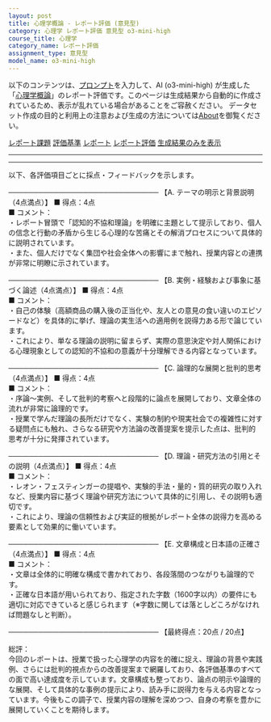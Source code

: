 ```yaml
---
layout: post
title: 心理学概論 - レポート評価 (意見型)
category: 心理学 レポート評価 意見型 o3-mini-high
course_title: 心理学
category_name: レポート評価
assignment_type: 意見型
model_name: o3-mini-high
---
```


以下のコンテンツは、[プロンプト](https://github.com/takedatoshiyuki/synthetic_assignments/tree/main/generated/心理学/o3-mini-high/prompt_レポート評価-意見型.md)を入力して、AI (o3-mini-high) が生成した「[心理学概論](/contents/心理学/)」のレポート評価です。このページは生成結果から自動的に作成されているため、表示が乱れている場合があることをご容赦ください。
データセット作成の目的と利用上の注意および生成の方法については[About](/About)を御覧ください。

[レポート課題](../レポート課題-意見型)
[評価基準](../評価基準-意見型)
[レポート](../レポート-意見型)
[レポート評価](../レポート評価-意見型)
[生成結果のみを表示](https://github.com/takedatoshiyuki/synthetic_assignments/tree/main/generated/心理学/o3-mini-high/レポート評価-意見型.md)
  

***
***
  
以下、各評価項目ごとに採点・フィードバックを示します。

──────────────────────────────
【A. テーマの明示と背景説明（4点満点）】
■ 得点：4点  
■ コメント：  
・レポート冒頭で「認知的不協和理論」を明確に主題として提示しており、個人の信念と行動の矛盾から生じる心理的な苦痛とその解消プロセスについて具体的に説明されています。  
・また、個人だけでなく集団や社会全体への影響にまで触れ、授業内容との連携が非常に明瞭に示されています。

──────────────────────────────
【B. 実例・経験および事象に基づく論述（4点満点）】
■ 得点：4点  
■ コメント：  
・自己の体験（高額商品の購入後の正当化や、友人との意見の食い違いのエピソードなど）を具体的に挙げ、理論の実生活への適用例を説得力ある形で論じています。  
・これにより、単なる理論の説明に留まらず、実際の意思決定や対人関係における心理現象としての認知的不協和の意義が十分理解できる内容となっています。

──────────────────────────────
【C. 論理的な展開と批判的思考（4点満点）】
■ 得点：4点  
■ コメント：  
・序論～実例、そして批判的考察へと段階的に論点を展開しており、文章全体の流れが非常に論理的です。  
・授業で学んだ理論の長所だけでなく、実験の制約や現実社会での複雑性に対する疑問点にも触れ、さらなる研究や方法論の改善提案を提示した点は、批判的思考が十分に発揮されています。

──────────────────────────────
【D. 理論・研究方法の引用とその説明（4点満点）】
■ 得点：4点  
■ コメント：  
・レオン・フェスティンガーの提唱や、実験的手法・量的・質的研究の取り入れなど、授業内容に基づく理論や研究方法について具体的に引用し、その説明も適切です。  
・これにより、理論の信頼性および実証的根拠がレポート全体の説得力を高める要素として効果的に働いています。

──────────────────────────────
【E. 文章構成と日本語の正確さ（4点満点）】
■ 得点：4点  
■ コメント：  
・文章は全体的に明確な構成で書かれており、各段落間のつながりも論理的です。  
・正確な日本語が用いられており、指定された字数（1600字以内）の要件にも適切に対応できていると感じられます（※字数に関しては落としどころがなければ問題なしと判断）。

──────────────────────────────
【最終得点：20点 / 20点】

総評：  
今回のレポートは、授業で扱った心理学の内容を的確に捉え、理論の背景や実践例、さらには批判的視点からの改善提案まで網羅しており、各評価基準のすべての面で高い達成度を示しています。文章構成も整っており、論点の明示や論理的な展開、そして具体的な事例の提示により、読み手に説得力を与える内容となっています。今後もこの調子で、授業内容の理解を深めつつ、自身の考察を豊かに展開していくことを期待します。
